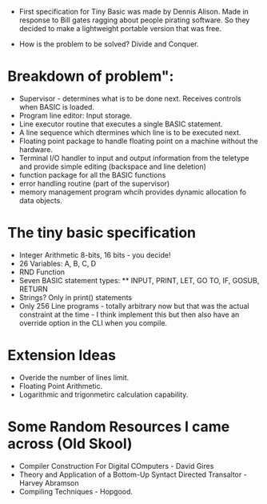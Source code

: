 - First specification for Tiny Basic was made by Dennis Alison. Made in response to Bill gates ragging about people pirating software. So they decided to make a lightweight portable version that was free.

- How is the problem to be solved? Divide and Conquer. 

# Breakdown of problem": 
* Supervisor - determines what is to be done next. Receives controls when BASIC is loaded. 
* Program line editor: Input storage. 
* Line executor routine that executes a single BASIC statement. 
* A line sequence which dtermines which line is to be executed next. 
* Floating point package to handle floating point on a machine without the hardware. 
* Terminal I/O handler to input and output information from the teletype and provide simple editing (backspace and line deletion)
* function package for all the BASIC functions
* error handling routine (part of the supervisor)
* memory management program whcih provides dynamic allocation fo data objects. 

# The tiny basic specification
* Integer Arithmetic 8-bits, 16 bits - you decide!
* 26 Variables: A, B, C, D
* RND Function
* Seven BASIC statement types: 
** INPUT, PRINT, LET, GO TO, IF, GOSUB, RETURN
* Strings? Only in print() statements
* Only 256 Line programs - totally arbitrary now but that was the actual constraint at the time - I think implement this but then also have an override option in the CLI when you compile.


# Extension Ideas
- Overide the number of lines limit. 
- Floating Point Arithmetic. 
- Logarithmic and trigonmetirc calculation capability. 

# Some Random Resources I came across (Old Skool)
- Compiler Construction For Digital COmputers - David Gires
- Theory and Application of a Bottom-Up Syntact Directed Transaltor - Harvey Abramson
- Compiling Techniques - Hopgood. 


